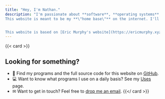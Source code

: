 ```yaml
---
title: "Hey, I'm Nathan."
description: "I'm passionate about **software**, **operating systems**, **online privacy**, and **all things tech-related**. I enjoy **reading** and am **currently learning coding and web development**. I'm also **considering starting my own YouTube channel in the future**\n\n
This website is meant to be my **\"home base\"** on the internet. I'll post some thoughts about things I'm interested in, whether it's about desktop Linux, building minimalistic websites, or books I'm currently reading.<br />  


This website is based on [Eric Murphy's website](https://ericmurphy.xyz). As you can see, the layout and content is very similar, and sometimes, such as the paragraph right above this one, content is completely copied from his website. Many more things that he has that I also like are on here, but many of them are edited for my needs. Permission to do this has been obtained from Eric Murphy's [Uncopyright page](https://ericmurphy.xyz/uncopyright)."
---
```


{{< card >}}
## Looking for something?

- 📜 Find my programs and the full source code for this website on [GitHub](https://github.com/nathanpandohiexyz).
- 💻 Want to know what programs I use on a daily basis? See my [Uses](uses/index.md) page.
- ✉ Want to get in touch? Feel free to [drop me an email](contact).
{{</ card >}}
